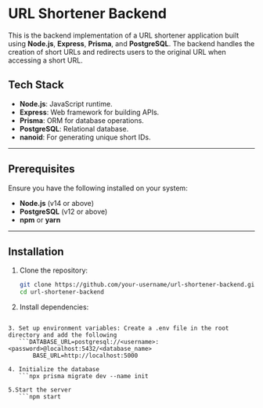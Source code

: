 # URL Shortener Backend

This is the backend implementation of a URL shortener application built using **Node.js**, **Express**, **Prisma**, and **PostgreSQL**. The backend handles the creation of short URLs and redirects users to the original URL when accessing a short URL.



## Tech Stack

- **Node.js**: JavaScript runtime.
- **Express**: Web framework for building APIs.
- **Prisma**: ORM for database operations.
- **PostgreSQL**: Relational database.
- **nanoid**: For generating unique short IDs.

---

## Prerequisites

Ensure you have the following installed on your system:

- **Node.js** (v14 or above)
- **PostgreSQL** (v12 or above)
- **npm** or **yarn**

---

## Installation

1. Clone the repository:
   ```bash
   git clone https://github.com/your-username/url-shortener-backend.git
   cd url-shortener-backend

2. Install dependencies:
 ```npm install

3. Set up environment variables: Create a .env file in the root directory and add the following
    ```DATABASE_URL=postgresql://<username>:<password>@localhost:5432/<database_name>
        BASE_URL=http://localhost:5000

4. Initialize the database
    ```npx prisma migrate dev --name init

5.Start the server
    ```npm start


